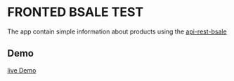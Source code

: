 # FRONTED BSALE TEST
The app contain simple information about products using the [api-rest-bsale](https://github.com/DavidHuarino/api-rest-bsale)

## Demo 
[live Demo](https://tender-allen-1d8322.netlify.app)
